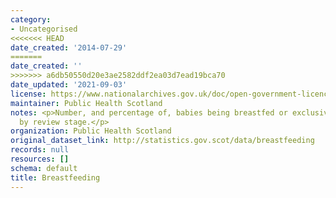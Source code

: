 ```yaml
---
category:
- Uncategorised
<<<<<<< HEAD
date_created: '2014-07-29'
=======
date_created: ''
>>>>>>> a6db50550d20e3ae2582ddf2ea03d7ead19bca70
date_updated: '2021-09-03'
license: https://www.nationalarchives.gov.uk/doc/open-government-licence/version/3/
maintainer: Public Health Scotland
notes: <p>Number, and percentage of, babies being breastfed or exclusively breastfed
  by review stage.</p>
organization: Public Health Scotland
original_dataset_link: http://statistics.gov.scot/data/breastfeeding
records: null
resources: []
schema: default
title: Breastfeeding
---
```

